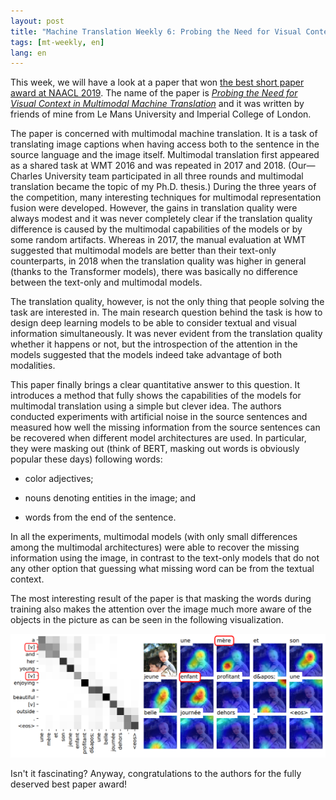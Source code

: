 ```yaml
---
layout: post
title: "Machine Translation Weekly 6: Probing the Need for Visual Context in Multimodal Machine Translation"
tags: [mt-weekly, en]
lang: en
---
```


This week, we will have a look at a paper that won [the best short paper award
at NAACL 2019](https://naacl2019.org/blog/best-papers). The name of the paper
is [_Probing the Need for Visual Context in Multimodal Machine
Translation_](https://www.aclweb.org/anthology/N19-1422) and it was written by
friends of mine from Le Mans University and Imperial College of London.

The paper is concerned with multimodal machine translation. It is a task of
translating image captions when having access both to the sentence in the
source language and the image itself. Multimodal translation first appeared as
a shared task at WMT 2016 and was repeated in 2017 and 2018. (Our—Charles
University team participated in all three rounds and multimodal translation
became the topic of my Ph.D. thesis.) During the three years of the
competition, many interesting techniques for multimodal representation fusion
were developed. However, the gains in translation quality were always modest
and it was never completely clear if the translation quality difference is
caused by the multimodal capabilities of the models or by some random
artifacts. Whereas in 2017, the manual evaluation at WMT suggested that
multimodal models are better than their text-only counterparts, in 2018 when
the translation quality was higher in general (thanks to the Transformer
models), there was basically no difference between the text-only and multimodal
models.

The translation quality, however, is not the only thing that people solving the
task are interested in. The main research question behind the task is how to
design deep learning models to be able to consider textual and visual
information simultaneously. It was never evident from the translation quality
whether it happens or not, but the introspection of the attention in the models
suggested that the models indeed take advantage of both modalities.

This paper finally brings a clear quantitative answer to this question. It
introduces a method that fully shows the capabilities of the models for
multimodal translation using a simple but clever idea. The authors conducted
experiments with artificial noise in the source sentences and measured how well
the missing information from the source sentences can be recovered when
different model architectures are used. In particular, they were masking out
(think of BERT, masking out words is obviously popular these days) following
words:

* color adjectives;

* nouns denoting entities in the image; and

* words from the end of the sentence.

In all the experiments, multimodal models (with only small differences among
the multimodal architectures) were able to recover the missing information
using the image, in contrast to the text-only models that do not any other
option that guessing what missing word can be from the textual context.

The most interesting result of the paper is that masking the words during
training also makes the attention over the image much more aware of the objects
in the picture as can be seen in the following visualization.

![attention visualization](/assets/probing_mmt.png)

Isn't it fascinating? Anyway, congratulations to the authors for the fully
deserved best paper award!

